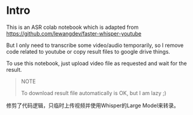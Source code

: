 # Intro

This is an ASR colab notebook which is adapted from <https://github.com/lewangdev/faster-whisper-youtube>

But I only need to transcribe some video/audio temporarily, so I remove code related to youtube or copy result files to google drive things.

To use this notebook, just upload video file as requested and wait for the result.

> NOTE
> 
> To download result file automatically is OK, but I am lazy ;) 

修剪了代码逻辑，只临时上传视频并使用Whisper的Large Model来转录。